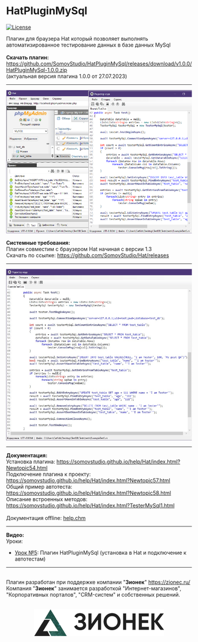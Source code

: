 # HatPluginMySql

[![License](http://img.shields.io/:license-GPL2-blue.svg)](https://github.com/SomovStudio/HatPluginMySql/blob/main/LICENSE)

Плагин для браузера Hat который позволяет выполнять автоматизированное тестирование данных в базе данных MySql
<br>
<br><b>Скачать плагин:</b>
<br>https://github.com/SomovStudio/HatPluginMySql/releases/download/v1.0.0/HatPluginMySql-1.0.0.zip
<br>(актуальная версия плагина 1.0.0 от 27.07.2023)
<hr>

<p align="center">
  <img src="https://github.com/SomovStudio/HatPluginMySql/blob/main/Images/plugin_small-min.png">
</p>

<b>Системные требования:</b>
<br>Плагин совместим с браузером Hat начиная с версии 1.3
<br>Скачать по ссылке: https://github.com/SomovStudio/Hat/releases

<hr>

<p align="center">
  <img src="https://github.com/SomovStudio/HatPluginMySql/blob/dev/Images/plugin_code-min.png">
</p>

<hr>

<b>Документация:</b>
<br>Установка плагина:  https://somovstudio.github.io/help/Hat/index.html?Newtopic54.html
<br>Подключение плагина к проекту:  https://somovstudio.github.io/help/Hat/index.html?Newtopic57.html
<br>Общий пример автотеста:  https://somovstudio.github.io/help/Hat/index.html?Newtopic58.html
<br>Описание встроенных методов: https://somovstudio.github.io/help/Hat/index.html?TesterMySql1.html
<br>
<br>Документация offline: <a href="https://github.com/SomovStudio/Hat/raw/main/Help/help.chm">help.chm</a>

<hr>

<b>Видео:</b>
<br>
Уроки:
<ul>
	<li><a href="https://youtu.be/z7YmoBKGzeU" target="_blank">Урок №5</a>: Плагин HatPluginMySql (установка в Hat и подключение к автотестам)</li>
</ul>

<hr>

<br>Плагин разработан при поддержке компании "<b>Зионек</b>" https://zionec.ru/
<br>Компания "<b>Зионек</b>" занимается разработкой "Интернет-магазинов", "Корпоративных порталов", "CRM-систем" и собственных решений.
<br><br>
<p align="center">
  <img src="https://github.com/SomovStudio/Hat/blob/main/Img/partners/companyzionec.png">
</p>